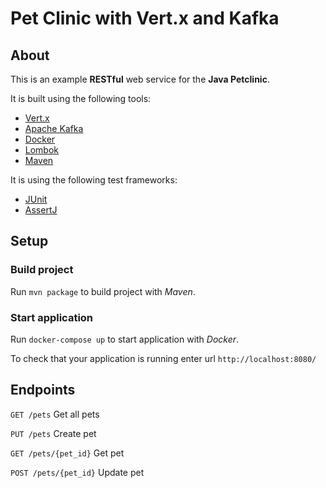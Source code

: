 # Pet Clinic with Vert.x and Kafka 

## About 

This is an example **RESTful** web service for the **Java Petclinic**.

It is built using the following tools:
* [Vert.x](https://vertx.io/)
* [Apache Kafka](https://kafka.apache.org/)
* [Docker](https://www.docker.com)
* [Lombok](https://projectlombok.org)
* [Maven](https://maven.apache.org)

It is using the following test frameworks:
* [JUnit](https://junit.org/junit5/)
* [AssertJ](https://assertj.github.io/doc/)

## Setup

### Build project

Run `mvn package` to build project with _Maven_.


### Start application

Run `docker-compose up` to start application with _Docker_.

To check that your application is running enter url `http://localhost:8080/`

## Endpoints

`GET /pets` Get all pets

`PUT /pets` Create pet

`GET /pets/{pet_id}` Get pet

`POST /pets/{pet_id}` Update pet

